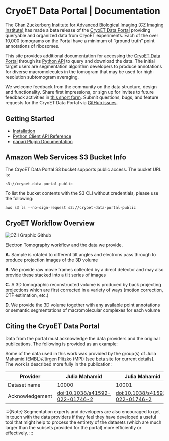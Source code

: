 # CryoET Data Portal | Documentation 

The [Chan Zuckerberg Institute for Advanced Biological Imaging (CZ Imaging Institute)](https://www.czimaginginstitute.org/) has made a beta release of the [CryoET Data Portal](https://cryoetdataportal.czscience.com) providing queryable and organized data from CryoET experiments. Each of the over 10,000 tomograms on the Portal have a minimum of “ground truth” point annotations of ribosomes. 

This site provides additional documentation for accessing the [CryoET Data Portal](https://cryoetdataportal.czscience.com) through its [Python API](https://chanzuckerberg.github.io/cryoet-data-portal/python-api.html) to query and download the data. The initial target users are segmentation algorithm developers to produce annotations for diverse macromolecules in the tomogram that may be used for high-resolution subtomogram averaging. 

We welcome feedback from the community on the data structure, design and functionality. Share first impressions, or sign up for invites to future feedback activities in [this short form](https://airtable.com/apppmytRJXoXYTO9w/shrjmV9knAC7E7VVM?prefill_Event=P1BannerF&hide_Event=true). Submit questions, bugs, and feature requests for the CryoET Data Portal via [GitHub issues](https://github.com/chanzuckerberg/cryoet-data-portal/issues).

## Getting Started

- [Installation](https://chanzuckerberg.github.io/cryoet-data-portal/cryoet_data_portal_docsite_quick_start.html)
- [Python Client API Reference](https://chanzuckerberg.github.io/cryoet-data-portal/python-api.html)
- [napari Plugin Documentation](https://chanzuckerberg.github.io/cryoet-data-portal/cryoet_data_portal_docsite_napari.html)

## Amazon Web Services S3 Bucket Info

The CryoET Data Portal S3 bucket supports public access. The bucket URL is:

```
s3://cryoet-data-portal-public
```

To list the bucket contents with the S3 CLI without credentials, please use the following:

```
aws s3 ls --no-sign-request s3://cryoet-data-portal-public
```

## CryoET Workflow Overview

![CZII Graphic Github](https://github.com/chanzuckerberg/cryoet-data-portal/assets/100323416/dc425098-d949-479f-b2f2-325f1c944784)

Electron Tomography workflow and the data we provide.

**A.** Sample is rotated to different tilt angles and electrons pass through to produce projection images of the 3D volume

**B.** We provide raw movie frames collected by a direct detector and may also provide these stacked into a tilt series of images

**C.** A 3D tomographic reconstructed volume is produced by back projecting projections which are first corrected in a variety of ways (motion correction, CTF estimation, etc.)

**D.** We provide the 3D volume together with any available point annotations or semantic segmentations of macromolecular complexes for each volume

## Citing the CryoET Data Portal

Data from the portal must acknowledge the data providers and the original publications. The following is provided as an example:

Some of the data used in this work was provided by the group(s) of Julia Mahamid (EMBL)/Jürgen Plitzko (MPI) [see [beta site](https://cryoetdataportal.czscience.com) for current details]. The work is described more fully in the publication:

| Provider | Julia Mahamid | Julia Mahamid | Jürgen Plitzko |
| ----------- | ----------- | ----------- | ----------- |
| Dataset name | 10000 | 10001 | 10004 |
| Acknowledgement | [doi:10.1038/s41592-022-01746-2](http://doi.org/doi:10.1038/s41592-022-01746-2) | [doi:10.1038/s41592-022-01746-2](http://doi.org/doi:10.1038/s41592-022-01746-2) | [doi:10.1101/2023.04.28.538734](https://www.biorxiv.org/content/10.1101/2023.04.28.538734v1) |

:::{Note}
Segmentation experts and developers are also encouraged to get in touch with the data providers if they feel they have developed a useful tool that might help to process the entirety of the datasets (which are much larger than the subsets provided for the portal) more efficiently or effectively.
:::

